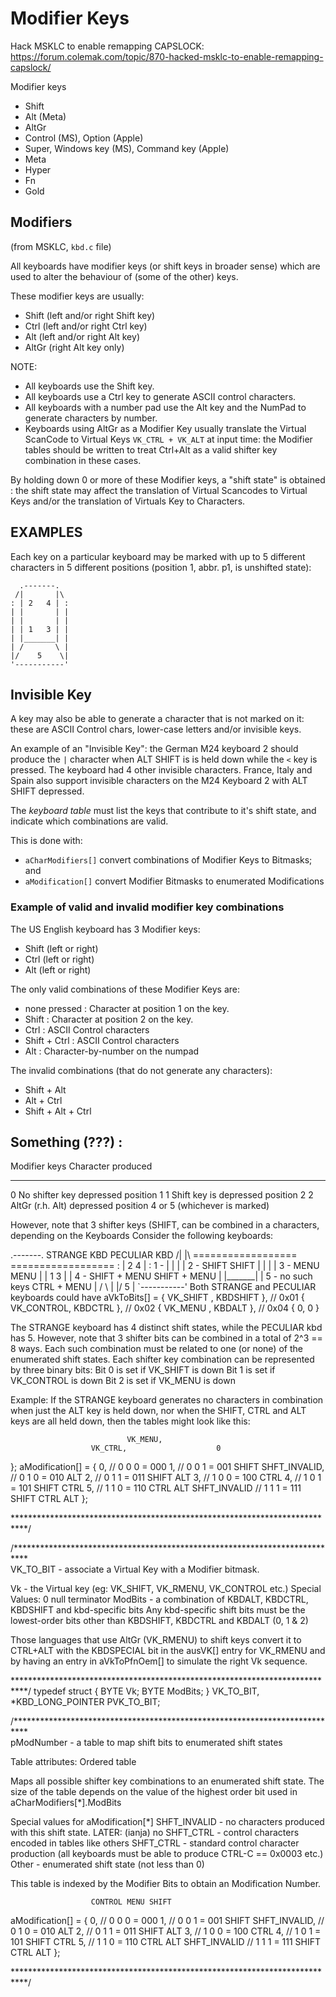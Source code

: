 # Modifier Keys

Hack MSKLC to enable remapping CAPSLOCK:
https://forum.colemak.com/topic/870-hacked-msklc-to-enable-remapping-capslock/


Modifier keys
- Shift
- Alt (Meta)
- AltGr
- Control (MS), Option (Apple)
- Super, Windows key (MS), Command key (Apple)
- Meta
- Hyper
- Fn
- Gold



## Modifiers
(from MSKLC, `kbd.c` file)

All keyboards have modifier keys (or shift keys in broader sense) which are used to alter the behaviour of (some of the other) keys.

These modifier keys are usually:
* Shift  (left and/or right Shift key)
* Ctrl   (left and/or right Ctrl key)
* Alt    (left and/or right Alt key)
* AltGr  (right Alt key only)

NOTE:
- All keyboards use the Shift key.
- All keyboards use a Ctrl key to generate ASCII control characters.
- All keyboards with a number pad use the Alt key and the NumPad to
  generate characters by number.
- Keyboards using AltGr as a Modifier Key 
  usually translate the Virtual ScanCode to 
  Virtual Keys `VK_CTRL + VK_ALT` at input time: 
  the Modifier tables should be written to treat Ctrl+Alt 
  as a valid shifter key combination in these cases.


By holding down 0 or more of these Modifier keys, a "shift state" is obtained : the shift state may affect the translation of Virtual Scancodes to Virtual Keys and/or the translation of Virtuals Key to Characters.


## EXAMPLES

Each key on a particular keyboard may be marked with up to 5 different characters in 5 different positions (position 1, abbr. p1, is unshifted state):

```
  .-------.
 /|       |\
: | 2   4 | :
| |       | |
| |       | |
| | 1   3 | |
| |_______| |
| /       \ |
|/    5    \|
'-----------'
```


## Invisible Key
A key may also be able to generate a character that is not marked on it: these are ASCII Control chars, lower-case letters and/or invisible keys.

An example of an "Invisible Key": the German M24 keyboard 2 should produce the `|` character when ALT SHIFT is is held down while the `<` key is pressed. The keyboard had 4 other invisible characters. France, Italy and Spain also support invisible characters on the M24 Keyboard 2 with ALT SHIFT depressed.


The *keyboard table* must list the keys that contribute to it's shift state, and indicate which combinations are valid.

This is done with:
- `aCharModifiers[]` convert combinations of Modifier Keys to Bitmasks; and
- `aModification[]` convert Modifier Bitmasks to enumerated Modifications


### Example of valid and invalid modifier key combinations

The US English keyboard has 3 Modifier keys:
- Shift (left or right)
- Ctrl (left or right)
- Alt (left or right)

The only valid combinations of these Modifier Keys are:
- none pressed      : Character at position 1 on the key.
- Shift             : Character at position 2 on the key.
- Ctrl              : ASCII Control characters
- Shift + Ctrl      : ASCII Control characters
- Alt               : Character-by-number on the numpad

The invalid combinations (that do not generate any characters):
- Shift + Alt
- Alt + Ctrl
- Shift + Alt + Ctrl


Something (???) :
-----------------

   Modifier keys              Character produced
   -------------------------  ------------------
0  No shifter key depressed   position 1
1  Shift key is depressed     position 2
2  AltGr (r.h. Alt) depressed position 4 or 5 (whichever is marked)


 However, note that 3 shifter keys (SHIFT, can be combined in a
 characters, depending on the Keyboards
 Consider the following keyboards:

   .-------.            STRANGE KBD         PECULIAR KBD
  /|       |\           ==================  ==================
 : | 2   4 | :    1   -
 | |       | |    2   - SHIFT               SHIFT
 | |       | |    3   - MENU                MENU
 | | 1   3 | |    4   - SHIFT + MENU        SHIFT + MENU
 | |_______| |    5   -    no such keys     CTRL  + MENU
 | /       \ |
 |/    5    \|
 `-----------'
 Both STRANGE and PECULIAR keyboards could have aVkToBits[] =
 { VK_SHIFT  , KBDSHIFT }, // 0x01
 { VK_CONTROL, KBDCTRL  }, // 0x02
 { VK_MENU   , KBDALT   }, // 0x04
 { 0,          0        }

 The STRANGE keyboard has 4 distinct shift states, while the PECULIAR kbd
 has 5.  However, note that 3 shifter bits can be combined in a
 total of 2^3 == 8 ways.  Each such combination must be related to one (or
 none) of the enumerated shift states.
 Each shifter key combination can be represented by three binary bits:
Bit 0  is set if VK_SHIFT is down
Bit 1  is set if VK_CONTROL is down
Bit 2  is set if VK_MENU is down

 Example: If the STRANGE keyboard generates no characters in combination
 when just the ALT key is held down, nor when the SHIFT, CTRL and ALT keys
 are all held down, then the tables might look like this:

                              VK_MENU,
                      VK_CTRL,                    0
  };
  aModification[] = {
      0,            //   0       0       0     = 000  <none>
      1,            //   0       0       1     = 001  SHIFT
      SHFT_INVALID, //   0       1       0     = 010  ALT
      2,            //   0       1       1     = 011  SHIFT ALT
      3,            //   1       0       0     = 100  CTRL
      4,            //   1       0       1     = 101  SHIFT CTRL
      5,            //   1       1       0     = 110  CTRL ALT
      SHFT_INVALID  //   1       1       1     = 111  SHIFT CTRL ALT
  };


\***************************************************************************/

/***************************************************************************\
 VK_TO_BIT - associate a Virtual Key with a Modifier bitmask.

 Vk        - the Virtual key (eg: VK_SHIFT, VK_RMENU, VK_CONTROL etc.)
           Special Values:
              0        null terminator
 ModBits   - a combination of KBDALT, KBDCTRL, KBDSHIFT and kbd-specific bits
           Any kbd-specific shift bits must be the lowest-order bits other
           than KBDSHIFT, KBDCTRL and KBDALT (0, 1 & 2)

 Those languages that use AltGr (VK_RMENU) to shift keys convert it to
 CTRL+ALT with the KBDSPECIAL bit in the ausVK[] entry for VK_RMENU
 and by having an entry in aVkToPfnOem[] to simulate the right Vk sequence.

\***************************************************************************/
typedef struct {
    BYTE Vk;
    BYTE ModBits;
} VK_TO_BIT, *KBD_LONG_POINTER PVK_TO_BIT;

/***************************************************************************\
 pModNumber  - a table to map shift bits to enumerated shift states

 Table attributes: Ordered table

 Maps all possible shifter key combinations to an enumerated shift state.
 The size of the table depends on the value of the highest order bit used
 in aCharModifiers[*].ModBits

 Special values for aModification[*]
 SHFT_INVALID - no characters produced with this shift state.
LATER: (ianja) no SHFT_CTRL - control characters encoded in tables like others
 SHFT_CTRL    - standard control character production (all keyboards must
                be able to produce CTRL-C == 0x0003 etc.)
 Other        - enumerated shift state (not less than 0)

 This table is indexed by the Modifier Bits to obtain an Modification Number.

                      CONTROL MENU SHIFT

  aModification[] = {
      0,            //   0     0     0     = 000  <none>
      1,            //   0     0     1     = 001  SHIFT
      SHFT_INVALID, //   0     1     0     = 010  ALT
      2,            //   0     1     1     = 011  SHIFT ALT
      3,            //   1     0     0     = 100  CTRL
      4,            //   1     0     1     = 101  SHIFT CTRL
      5,            //   1     1     0     = 110  CTRL ALT
      SHFT_INVALID  //   1     1     1     = 111  SHIFT CTRL ALT
  };

\***************************************************************************/
